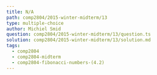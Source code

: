 ```yaml
---
title: N/A
path: comp2804/2015-winter-midterm/13
type: multiple-choice
author: Michiel Smid
question: comp2804/2015-winter-midterm/13/question.ts
solution: comp2804/2015-winter-midterm/13/solution.md
tags:
  - comp2804
  - comp2804-midterm
  - comp2804-fibonacci-numbers-(4.2)
---
```

